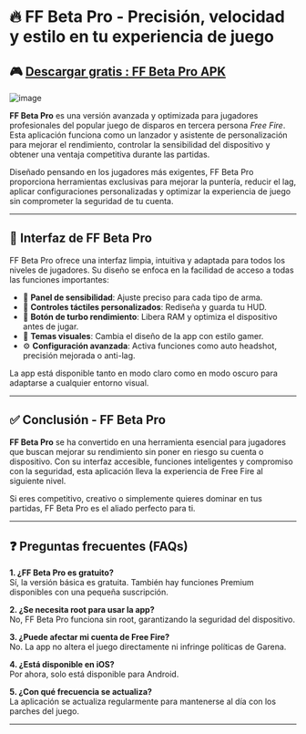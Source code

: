 # 🔥 FF Beta Pro - Precisión, velocidad y estilo en tu experiencia de juego

## 🎮 [Descargar gratis : FF Beta Pro APK](https://apklulu.com/es/ff-beta-pro/)

![image](https://github.com/user-attachments/assets/77557ef7-7349-4944-9c04-071fba39fb12)


**FF Beta Pro** es una versión avanzada y optimizada para jugadores profesionales del popular juego de disparos en tercera persona *Free Fire*. Esta aplicación funciona como un lanzador y asistente de personalización para mejorar el rendimiento, controlar la sensibilidad del dispositivo y obtener una ventaja competitiva durante las partidas.

Diseñado pensando en los jugadores más exigentes, FF Beta Pro proporciona herramientas exclusivas para mejorar la puntería, reducir el lag, aplicar configuraciones personalizadas y optimizar la experiencia de juego sin comprometer la seguridad de tu cuenta.

---

## 🧭 Interfaz de FF Beta Pro

FF Beta Pro ofrece una interfaz limpia, intuitiva y adaptada para todos los niveles de jugadores. Su diseño se enfoca en la facilidad de acceso a todas las funciones importantes:

- 🎯 **Panel de sensibilidad**: Ajuste preciso para cada tipo de arma.
- 📲 **Controles táctiles personalizados**: Rediseña y guarda tu HUD.
- 🚀 **Botón de turbo rendimiento**: Libera RAM y optimiza el dispositivo antes de jugar.
- 🎨 **Temas visuales**: Cambia el diseño de la app con estilo gamer.
- ⚙️ **Configuración avanzada**: Activa funciones como auto headshot, precisión mejorada o anti-lag.

La app está disponible tanto en modo claro como en modo oscuro para adaptarse a cualquier entorno visual.

---

## ✅ Conclusión - FF Beta Pro

**FF Beta Pro** se ha convertido en una herramienta esencial para jugadores que buscan mejorar su rendimiento sin poner en riesgo su cuenta o dispositivo. Con su interfaz accesible, funciones inteligentes y compromiso con la seguridad, esta aplicación lleva la experiencia de Free Fire al siguiente nivel.

Si eres competitivo, creativo o simplemente quieres dominar en tus partidas, FF Beta Pro es el aliado perfecto para ti.

---

## ❓ Preguntas frecuentes (FAQs)

**1. ¿FF Beta Pro es gratuito?**  
Sí, la versión básica es gratuita. También hay funciones Premium disponibles con una pequeña suscripción.

**2. ¿Se necesita root para usar la app?**  
No, FF Beta Pro funciona sin root, garantizando la seguridad del dispositivo.

**3. ¿Puede afectar mi cuenta de Free Fire?**  
No. La app no altera el juego directamente ni infringe políticas de Garena.

**4. ¿Está disponible en iOS?**  
Por ahora, solo está disponible para Android.

**5. ¿Con qué frecuencia se actualiza?**  
La aplicación se actualiza regularmente para mantenerse al día con los parches del juego.

---
